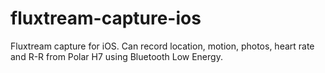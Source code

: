 fluxtream-capture-ios
=====================

Fluxtream capture for iOS.  Can record location, motion, photos, heart rate and R-R from Polar H7 using Bluetooth Low Energy.
